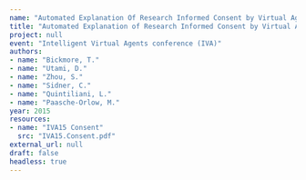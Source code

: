 ```yaml
---
name: "Automated Explanation Of Research Informed Consent by Virtual Agents"
title: "Automated Explanation of Research Informed Consent by Virtual Agents"
project: null
event: "Intelligent Virtual Agents conference (IVA)"
authors:
- name: "Bickmore, T."
- name: "Utami, D."
- name: "Zhou, S."
- name: "Sidner, C."
- name: "Quintiliani, L."
- name: "Paasche-Orlow, M."
year: 2015
resources:
- name: "IVA15 Consent"
  src: "IVA15.Consent.pdf"
external_url: null
draft: false 
headless: true
---
```

